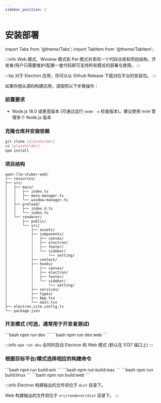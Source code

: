 ```yaml
---
sidebar_position: 2
---
```


# 安装部署

import Tabs from '@theme/Tabs';
import TabItem from '@theme/TabItem';

:::info
Web 模式、Window 模式和 Pet 模式共享同一个代码仓库和项目结构，开发者/用户只需要维护/配置一套代码即可支持所有模式的部署与使用。
:::

:::tip
对于 Electron 应用，你可以从 Github Release 下载对应平台的安装包。
:::

如果你想从源码构建应用，请按照以下步骤操作：

### 前置要求

- Node.js 18.0 或更高版本 (可通过运行 `node -v` 检查版本)。建议使用 nvm 管理多个 Node.js 版本

### 克隆仓库并安装依赖

```bash
git clone [placeholder]
cd [placeholder]
npm install
```

### 项目结构

```
open-llm-vtuber-web/
├── resources/              
├── src/
│   ├── main/               
│   │   ├── index.ts        
│   │   ├── menu-manager.ts 
│   │   └── window-manager.ts 
│   ├── preload/            
│   │   ├── index.d.ts      
│   │   └── index.ts        
│   └── renderer/           
│       ├── public/        
│       └── src/
│           ├── assets/     
│           ├── components/ 
│           │   ├── canvas/ 
│           │   ├── electron/ 
│           │   ├── footer/ 
│           │   └── sidebar/ 
│           │       └── setting/
│           ├── context/    
│           ├── hooks/      
│           │   ├── canvas/ 
│           │   ├── electron/ 
│           │   ├── footer/ 
│           │   └── sidebar/ 
│           │       └── setting/
│           ├── services/   
│           ├── types/     
│           ├── App.tsx    
│           └── main.tsx   
├── electron.vite.config.ts 
└── package.json           
```

### 开发模式 (可选，通常用于开发者测试)

<Tabs>
  <TabItem value="electron" label="Electron" default>
    ```bash
    npm run dev
    ```
  </TabItem>
  <TabItem value="web" label="Web">
    ```bash
    npm run dev:web
    ```
  </TabItem>
</Tabs>

:::info 
`npm run dev` 会同时启动 Electron 和 Web 模式 (默认在 5137 端口上)
:::

### 根据目标平台/模式选择相应的构建命令

<Tabs>
  <TabItem value="windows" label="Windows" default>
    ```bash
    npm run build:win
    ```
  </TabItem>
  <TabItem value="macos" label="MacOS">
    ```bash
    npm run build:mac
    ```
  </TabItem>
  <TabItem value="linux" label="Linux">
    ```bash
    npm run build:linux
    ```
  </TabItem>
  <TabItem value="web" label="Web">
    ```bash
    npm run build:web
    ```
  </TabItem>
</Tabs>

:::info 
Electron 构建输出的文件将位于 `dist` 目录下。

Web 构建输出的文件将位于 `src/renderer/dist` 目录下。
:::




